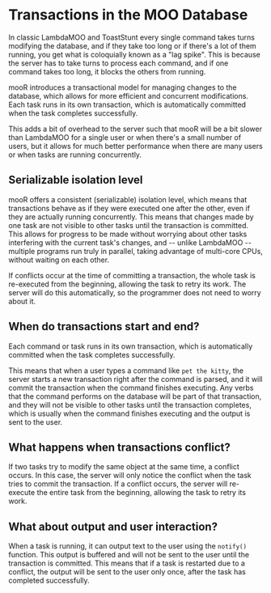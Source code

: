 # Transactions in the MOO Database

In classic LambdaMOO and ToastStunt every single command takes turns modifying the database, and if they take too long
or if there's a lot of them running, you get what is coloquially known as a "lag spike". This is because the server
has to take turns to process each command, and if one command takes too long, it blocks the others from running.

mooR introduces a transactional model for managing changes to the database, which allows for more efficient and
concurrent
modifications. Each task runs in its own transaction, which is automatically committed when the task completes
successfully.

This adds a bit of overhead to the server such that mooR will be a bit slower than LambdaMOO for a single user or
when there's a small number of users, but it allows for much better performance when there are many users or when tasks
are running concurrently.

## Serializable isolation level

mooR offers a consistent (serializable) isolation level, which means that transactions behave as if they were executed
one after the other, even if they are actually running concurrently. This means that changes made by one task are not
visible to other tasks until the transaction is committed. This allows for progress to be made without worrying about
other tasks interfering with the current task's changes, and -- unlike LambdaMOO -- multiple programs run truly in
parallel,
taking advantage of multi-core CPUs, without waiting on each other.

If conflicts occur at the time of committing a transaction, the whole task is re-executed from the beginning, allowing
the task to retry its work. The server will do this automatically, so the programmer does not need to worry about it.

## When do transactions start and end?

Each command or task runs in its own transaction, which is automatically committed when the task completes successfully.

This means that when a user types a command like `pet the kitty`, the server starts a new transaction right after the
command is parsed, and it will commit the transaction when the command finishes executing. Any verbs that the command
performs on the database will be part of that transaction, and they will not be visible to other tasks until the
transaction
completes, which is usually when the command finishes executing and the output is sent to the user.

## What happens when transactions conflict?

If two tasks try to modify the same object at the same time, a conflict occurs. In this case, the server will only
notice the conflict when the task tries to commit the transaction. If a conflict occurs, the server will re-execute the
entire task from the beginning, allowing the task to retry its work.

## What about output and user interaction?

When a task is running, it can output text to the user using the `notify()` function. This output is buffered and will
not be sent to the user until the transaction is committed. This means that if a task is restarted due to a conflict,
the output will be sent to the user only once, after the task has completed successfully.